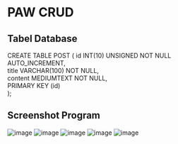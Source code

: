 # PAW CRUD

## Tabel Database
CREATE TABLE POST (
id INT(10) UNSIGNED NOT NULL AUTO_INCREMENT,  
title VARCHAR(100) NOT NULL,  
content MEDIUMTEXT NOT NULL,  
PRIMARY KEY (id)  
);  

## Screenshot Program
![image](https://github.com/user-attachments/assets/5a3dd346-cc77-4309-b0e1-14f11f6dd421)
![image](https://github.com/user-attachments/assets/4167cf29-544c-4d1c-9fe5-eff4660b7d68)
![image](https://github.com/user-attachments/assets/91f04548-d9ce-4c37-bc3c-511da6347830)
![image](https://github.com/user-attachments/assets/218c0074-4ce6-488b-a456-66cb813e81bb)
![image](https://github.com/user-attachments/assets/2eb9bedc-25ca-4c38-b938-aa983ec5b4e6)
